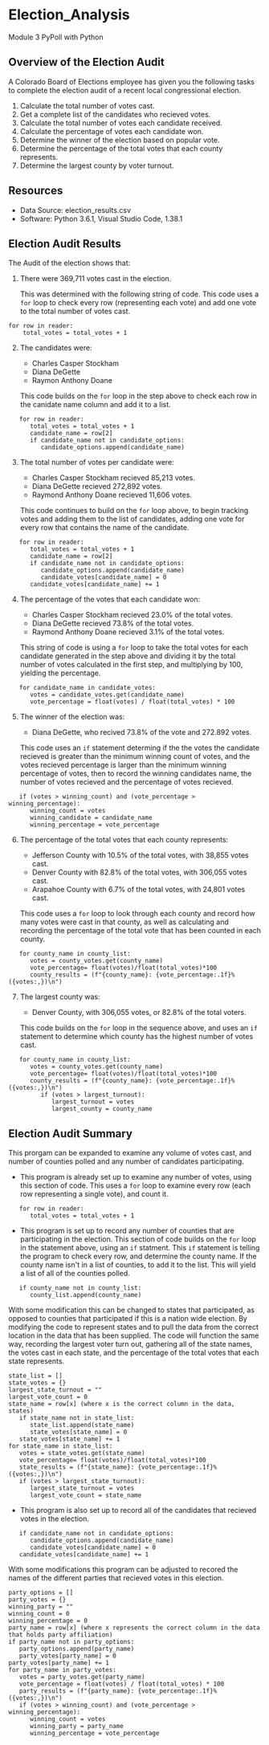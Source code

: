 # Election_Analysis
Module 3 PyPoll with Python

## Overview of the Election Audit
A Colorado Board of Elections employee has given you the following tasks to complete the election audit of a recent local congressional election.

1. Calculate the total number of votes cast.
2. Get a complete list of the candidates who recieved votes.
3. Calculate the total number of votes each candidate received.
4. Calculate the percentage of votes each candidate won.
5. Determine the winner of the election based on popular vote.
6. Determine the percentage of the total votes that each county represents.
7. Determine the largest county by voter turnout.

## Resources
- Data Source: election_results.csv
- Software: Python 3.6.1, Visual Studio Code, 1.38.1

## Election Audit Results
The Audit of the election shows that:
1. There were 369,711 votes cast in the election.

   This was determined with the following string of code. This code uses a `for` loop to check every row (representing each vote) and add one vote to the total number of votes cast.
  ```
  for row in reader:
      total_votes = total_votes + 1
  ```
2. The candidates were:
   - Charles Casper Stockham
   - Diana DeGette
   - Raymon Anthony Doane

    This code builds on the `for` loop in the step above to check each row in the canidate name column and add it to a list.
```
   for row in reader:
      total_votes = total_votes + 1
      candidate_name = row[2]
      if candidate_name not in candidate_options:
         candidate_options.append(candidate_name)
```

3. The total number of votes per candidate were:
   - Charles Casper Stockham recieved 85,213 votes.
   - Diana DeGette recieved 272,892 votes.
   - Raymond Anthony Doane recieved 11,606 votes.

    This code continues to build on the `for` loop above, to begin tracking votes and adding them to the list of candidates, adding one vote for every row that contains the name of the candidate.
```
   for row in reader:
      total_votes = total_votes + 1
      candidate_name = row[2]
      if candidate_name not in candidate_options:
         candidate_options.append(candidate_name)
         candidate_votes[candidate_name] = 0
      candidate_votes[candidate_name] += 1
```
4. The percentage of the votes that each candidate won:
   - Charles Casper Stockham recieved 23.0% of the total votes.
   - Diana DeGette recieved 73.8% of the total votes.
   - Raymond Anthony Doane recieved 3.1% of the total votes.

    This string of code is using a `for` loop to take the total votes for each candidate generated in the step above and dividing it by the total number of votes calculated in the first step, and multiplying by 100, yielding the percentage.
```
   for candidate_name in candidate_votes:
      votes = candidate_votes.get(candidate_name)
      vote_percentage = float(votes) / float(total_votes) * 100
```
5. The winner of the election was:
   - Diana DeGette, who recived 73.8% of the vote and 272.892 votes.

    This code uses an `if` statement determing if the the votes the candidate recieved is greater than the minimum winning count of votes, and the votes recieved percentage is larger than the minimum winning percentage of votes, then to record the winning candidates name, the number of votes recieved and the percentage of votes recieved.
```
   if (votes > winning_count) and (vote_percentage > winning_percentage):
      winning_count = votes
      winning_candidate = candidate_name
      winning_percentage = vote_percentage
```
6. The percentage of the total votes that each county represents:
   - Jefferson County with 10.5% of the total votes, with 38,855 votes cast.
   - Denver County with 82.8% of the total votes, with 306,055 votes cast.
   - Arapahoe County with 6.7% of the total votes, with 24,801 votes cast.

    This code uses a `for` loop to look through each county and record how many votes were cast in that county, as well as calculating and recording the percentage of the total vote that has been counted in each county.
```
   for county_name in county_list:
      votes = county_votes.get(county_name)
      vote_percentage= float(votes)/float(total_votes)*100
      county_results = (f"{county_name}: {vote_percentage:.1f}% ({votes:,})\n")
```
7. The largest county was:
    - Denver County, with 306,055 votes, or 82.8% of the total voters.
    
     This code builds on the `for` loop in the sequence above, and uses an `if` statement to determine which county has the highest number of votes cast.
```
   for county_name in county_list:
      votes = county_votes.get(county_name)
      vote_percentage= float(votes)/float(total_votes)*100
      county_results = (f"{county_name}: {vote_percentage:.1f}% ({votes:,})\n")   
         if (votes > largest_turnout):
            largest_turnout = votes
            largest_county = county_name
```
## Election Audit Summary
This prorgam can be expanded to examine any volume of votes cast, and number of counties polled and any number of candidates participating.
- This program is already set up to examine any number of votes, using this section of code. This uses a `for` loop to examine every row (each row representing a single vote), and count it. 
```
   for row in reader:
      total_votes = total_votes + 1
```
- This program is set up to record any number of counties that are participating in the election. This section of code builds on the `for` loop in the statement above, using an `if` statment. This `if` statement is telling the program to check every row, and determine the county name. If the county name isn't in a list of counties, to add it to the list. This will yield a list of all of the counties polled.
```
   if county_name not in county_list:
      county_list.append(county_name)
```
With some modification this can be changed to states that participated, as opposed to counties that participated if this is a nation wide election. By modifying the code to represent states and to pull the data from the correct location in the data that has been supplied. The code will function the same way, recording the largest voter turn out, gathering all of the state names, the votes cast in each state, and the percentage of the total votes that each state represents.
```
state_list = []
state_votes = {}
largest_state_turnout = ""
largest_vote_count = 0
state_name = row[x] (where x is the correct column in the data, states)
   if state_name not in state_list:
      state_list.append(state_name)
      state_votes[state_name] = 0
   state_votes[state_name] += 1
for state_name in state_list:
   votes = state_votes.get(state_name)
   vote_percentage= float(votes)/float(total_votes)*100
   state_results = (f"{state_name}: {vote_percentage:.1f}% ({votes:,})\n")
   if (votes > largest_state_turnout):
      largest_state_turnout = votes
      largest_vote_count = state_name
```
- This program is also set up to record all of the candidates that recieved votes in the election.
```
   if candidate_name not in candidate_options:
      candidate_options.append(candidate_name)
      candidate_votes[candidate_name] = 0
   candidate_votes[candidate_name] += 1
```
With some modifications this program can be adjusted to recored the names of the different parties that recieved votes in this election.
```
party_options = []
party_votes = {}
winning_party = ""
winning_count = 0
winning_percentage = 0
party_name = row[x] (where x represents the correct column in the data that holds party affiliation)
if party_name not in party_options:
   party_options.append(party_name)
   party_votes[party_name] = 0
party_votes[party_name] += 1
for party_name in party_votes:
   votes = party_votes.get(party_name)
   vote_percentage = float(votes) / float(total_votes) * 100
   party_results = (f"{party_name}: {vote_percentage:.1f}% ({votes:,})\n")
   if (votes > winning_count) and (vote_percentage > winning_percentage):
      winning_count = votes
      winning_party = party_name
      winning_percentage = vote_percentage
```
